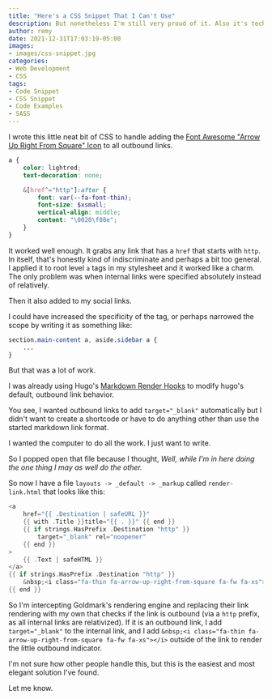 ```yaml
---
title: "Here's a CSS Snippet That I Can't Use"
description: But nonetheless I'm still very proud of it. Also it's technically SASS, I guess.
author: remy
date: 2021-12-31T17:03:19-05:00
images: 
- images/css-snippet.jpg
categories:
- Web Development
- CSS
tags:
- Code Snippet
- CSS Snippet
- Code Examples
- SASS
---
```


I wrote this little neat bit of CSS to handle adding the [Font Awesome "Arrow Up Right From Square" Icon](https://fontawesome.com/v6.0/icons/arrow-up-right-from-square?s=thin) to all outbound links.

```scss
a {
	color: lightred;
	text-decoration: none;

	&[href^="http"]:after {
		font: var(--fa-font-thin);
		font-size: $xsmall;
		vertical-align: middle;
		content: "\0020\f08e";
	}
}
```

It worked well enough. It grabs any link that has a `href` that starts with `http`. In itself, that's honestly kind of indiscriminate and perhaps a bit too general. I applied it to root level `a` tags in my stylesheet and it worked like a charm. The only problem was when internal links were specified absolutely instead of relatively.

Then it also added to my social links.

I could have increased the specificity of the tag, or perhaps narrowed the scope by writing it as something like:

```css
section.main-content a, aside.sidebar a {
	...
}
```

But that was a lot of work.

I was already using Hugo's [Markdown Render Hooks](https://gohugo.io/getting-started/configuration-markup#markdown-render-hooks) to modify hugo's default, outbound link behavior.

You see, I wanted outbound links to add `target="_blank"` automatically but I didn't want to create a shortcode or have to do anything other than use the started markdown link format.

I wanted the computer to do all the work. I just want to write.

So I popped open that file because I thought, *Well, while I'm in here doing the one thing I may as well do the other.*

So now I have a file `layouts -> _default -> _markup` called `render-link.html` that looks like this:

```go
<a 
	href="{{ .Destination | safeURL }}" 
	{{ with .Title }}title="{{ . }}" {{ end }}
	{{ if strings.HasPrefix .Destination "http" }}
		target="_blank" rel="noopener"
	{{ end }}
>
	{{ .Text | safeHTML }}
</a>
{{ if strings.HasPrefix .Destination "http" }}
	&nbsp;<i class="fa-thin fa-arrow-up-right-from-square fa-fw fa-xs"></i>
{{ end }}
```

So I'm intercepting Goldmark's rendering engine and replacing their link rendering with my own that checks if the link is outbound (via a `http` prefix, as all internal links are relativized). If it is an outbound link, I add `target="_blank"` to the internal link, and I add `&nbsp;<i class="fa-thin fa-arrow-up-right-from-square fa-fw fa-xs"></i>` outside of the link to render the little outbound indicator.

I'm not sure how other people handle this, but this is the easiest and most elegant solution I've found. 

Let me know.